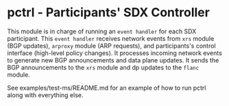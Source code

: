 # pctrl - Participants' SDX Controller

This module is in charge of running an `event handler` for each SDX participant. This `event handler`
receives network events from `xrs` module (BGP updates), `arproxy` module (ARP requests), and participants's
control interface (high-level policy changes). It processes incoming network events to generate new
BGP announcements and data plane updates. It sends the BGP announcements to the `xrs` module and
dp updates to the `flanc` module. 

See examples/test-ms/README.md for an example of how to run pctrl along with everything else.
